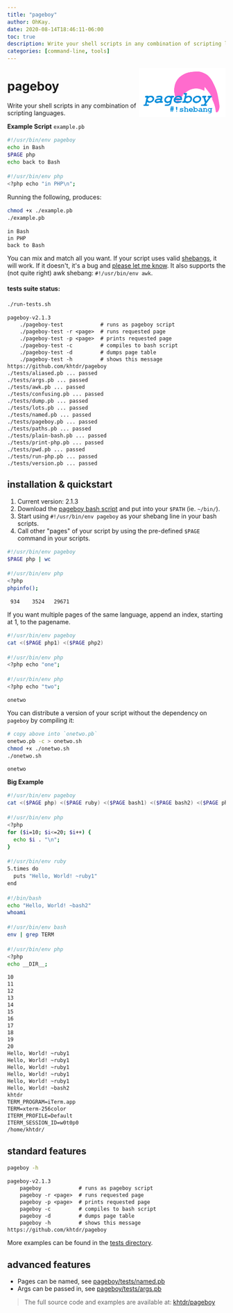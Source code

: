 ```yaml
---
title: "pageboy"
author: OhKay.
date: 2020-08-14T18:46:11-06:00
toc: true
description: Write your shell scripts in any combination of scripting languages. 
categories: [command-line, tools]
---
```


<img align="right" src="https://raw.githubusercontent.com/khtdr/pageboy/master/logo.png" width="200" />

pageboy
=======

Write your shell scripts in any combination of scripting languages. 

**Example Script** `example.pb`

```bash
#!/usr/bin/env pageboy
echo in Bash
$PAGE php
echo back to Bash

#!/usr/bin/env php
<?php echo "in PHP\n";
```

Running the following, produces:
```bash
chmod +x ./example.pb
./example.pb
```
    in Bash
    in PHP
    back to Bash

You can mix and match all you want. If your script uses valid [shebangs](https://en.wikipedia.org/wiki/Shebang_(Unix)), it will work. If it doesn't, it's a bug and [please let me know](https://github.com/khtdr/pageboy/issues). It also supports the (not quite right) awk shebang: `#!/usr/bin/env awk`.

#### tests suite status:
```bash
./run-tests.sh
```
    pageboy-v2.1.3
        ./pageboy-test            # runs as pageboy script
        ./pageboy-test -r <page>  # runs requested page
        ./pageboy-test -p <page>  # prints requested page
        ./pageboy-test -c         # compiles to bash script
        ./pageboy-test -d         # dumps page table
        ./pageboy-test -h         # shows this message
    https://github.com/khtdr/pageboy
    ./tests/aliased.pb ... passed
    ./tests/args.pb ... passed
    ./tests/awk.pb ... passed
    ./tests/confusing.pb ... passed
    ./tests/dump.pb ... passed
    ./tests/lots.pb ... passed
    ./tests/named.pb ... passed
    ./tests/pageboy.pb ... passed
    ./tests/paths.pb ... passed
    ./tests/plain-bash.pb ... passed
    ./tests/print-php.pb ... passed
    ./tests/pwd.pb ... passed
    ./tests/run-php.pb ... passed
    ./tests/version.pb ... passed

installation & quickstart
-------------------------

1. Current version: 2.1.3
1. Download the [pageboy bash script](https://raw.githubusercontent.com/khtdr/pageboy/v1.2.3/pageboy) and put into your `$PATH` (ie. `~/bin/`).
2. Start using `#!/usr/bin/env pageboy` as your shebang line in your bash scripts.
2. Call other "pages" of your script by using the pre-defined `$PAGE` command in your scripts.

```bash
#!/usr/bin/env pageboy
$PAGE php | wc

#!/usr/bin/env php
<?php
phpinfo();
```

     934    3524   29671


If you want multiple pages of the same language, append an index, starting at 1, to the pagename.

```bash
#!/usr/bin/env pageboy
cat <($PAGE php1) <($PAGE php2)

#!/usr/bin/env php
<?php echo "one";

#!/usr/bin/env php
<?php echo "two";
```

    onetwo

You can distribute a version of your script without the dependency on `pageboy` by compiling it:

```bash
# copy above into `onetwo.pb`
onetwo.pb -c > onetwo.sh
chmod +x ./onetwo.sh
./onetwo.sh
```

    onetwo

**Big Example**

```bash
#!/usr/bin/env pageboy
cat <($PAGE php) <($PAGE ruby) <($PAGE bash1) <($PAGE bash2) <($PAGE php2)

#!/usr/bin/env php
<?php
for ($i=10; $i<=20; $i++) {
  echo $i . "\n";
}

#!/usr/bin/env ruby
5.times do
  puts "Hello, World! ~ruby1"
end

#!/bin/bash
echo "Hello, World! ~bash2"
whoami

#!/usr/bin/env bash
env | grep TERM

#!/usr/bin/env php
<?php
echo __DIR__;
```

    10
    11
    12
    13
    14
    15
    16
    17
    18
    19
    20
    Hello, World! ~ruby1
    Hello, World! ~ruby1
    Hello, World! ~ruby1
    Hello, World! ~ruby1
    Hello, World! ~ruby1
    Hello, World! ~bash2
    khtdr
    TERM_PROGRAM=iTerm.app
    TERM=xterm-256color
    ITERM_PROFILE=Default
    ITERM_SESSION_ID=w0t0p0
    /home/khtdr/

standard features
-----------------

```bash
pageboy -h
```

    pageboy-v2.1.3
        pageboy            # runs as pageboy script
        pageboy -r <page>  # runs requested page
        pageboy -p <page>  # prints requested page
        pageboy -c         # compiles to bash script
        pageboy -d         # dumps page table
        pageboy -h         # shows this message
    https://github.com/khtdr/pageboy

More examples can be found in the [tests directory](https://github.com/khtdr/pageboy/blob/master/tests/).


advanced features
-----------------

   - Pages can be named, see [pageboy/tests/named.pb](https://github.com/khtdr/pageboy/blob/master/tests/named.pb)
   - Args can be passed in, see [pageboy/tests/args.pb](https://github.com/khtdr/pageboy/blob/master/tests/args.pb)


> The full source code and examples are available at: [khtdr/pageboy](https://github.com/khtdr/pageboy)
